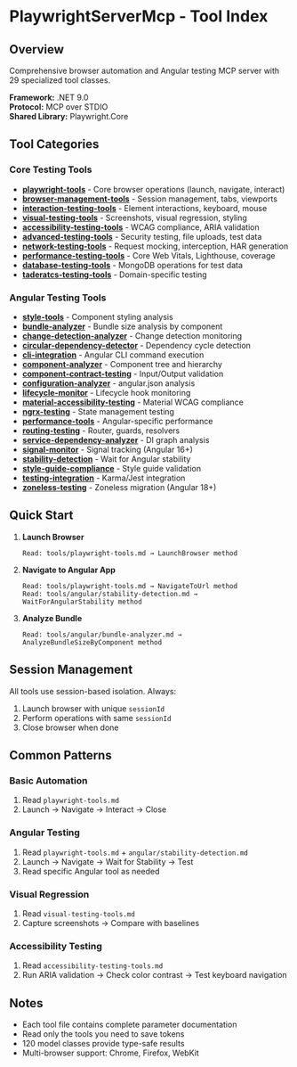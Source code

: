 # PlaywrightServerMcp - Tool Index

## Overview

Comprehensive browser automation and Angular testing MCP server with 29 specialized tool classes.

**Framework:** .NET 9.0  
**Protocol:** MCP over STDIO  
**Shared Library:** Playwright.Core

## Tool Categories

### Core Testing Tools

- **[playwright-tools](tools/playwright-tools.md)** - Core browser operations (launch, navigate, interact)
- **[browser-management-tools](tools/browser-management-tools.md)** - Session management, tabs, viewports
- **[interaction-testing-tools](tools/interaction-testing-tools.md)** - Element interactions, keyboard, mouse
- **[visual-testing-tools](tools/visual-testing-tools.md)** - Screenshots, visual regression, styling
- **[accessibility-testing-tools](tools/accessibility-testing-tools.md)** - WCAG compliance, ARIA validation
- **[advanced-testing-tools](tools/advanced-testing-tools.md)** - Security testing, file uploads, test data
- **[network-testing-tools](tools/network-testing-tools.md)** - Request mocking, interception, HAR generation
- **[performance-testing-tools](tools/performance-testing-tools.md)** - Core Web Vitals, Lighthouse, coverage
- **[database-testing-tools](tools/database-testing-tools.md)** - MongoDB operations for test data
- **[taderatcs-testing-tools](tools/taderatcs-testing-tools.md)** - Domain-specific testing

### Angular Testing Tools

- **[style-tools](tools/angular/style-tools.md)** - Component styling analysis
- **[bundle-analyzer](tools/angular/bundle-analyzer.md)** - Bundle size analysis by component
- **[change-detection-analyzer](tools/angular/change-detection-analyzer.md)** - Change detection monitoring
- **[circular-dependency-detector](tools/angular/circular-dependency-detector.md)** - Dependency cycle detection
- **[cli-integration](tools/angular/cli-integration.md)** - Angular CLI command execution
- **[component-analyzer](tools/angular/component-analyzer.md)** - Component tree and hierarchy
- **[component-contract-testing](tools/angular/component-contract-testing.md)** - Input/Output validation
- **[configuration-analyzer](tools/angular/configuration-analyzer.md)** - angular.json analysis
- **[lifecycle-monitor](tools/angular/lifecycle-monitor.md)** - Lifecycle hook monitoring
- **[material-accessibility-testing](tools/angular/material-accessibility-testing.md)** - Material WCAG compliance
- **[ngrx-testing](tools/angular/ngrx-testing.md)** - State management testing
- **[performance-tools](tools/angular/performance-tools.md)** - Angular-specific performance
- **[routing-testing](tools/angular/routing-testing.md)** - Router, guards, resolvers
- **[service-dependency-analyzer](tools/angular/service-dependency-analyzer.md)** - DI graph analysis
- **[signal-monitor](tools/angular/signal-monitor.md)** - Signal tracking (Angular 16+)
- **[stability-detection](tools/angular/stability-detection.md)** - Wait for Angular stability
- **[style-guide-compliance](tools/angular/style-guide-compliance.md)** - Style guide validation
- **[testing-integration](tools/angular/testing-integration.md)** - Karma/Jest integration
- **[zoneless-testing](tools/angular/zoneless-testing.md)** - Zoneless migration (Angular 18+)

## Quick Start

1. **Launch Browser**
   ```
   Read: tools/playwright-tools.md → LaunchBrowser method
   ```

2. **Navigate to Angular App**
   ```
   Read: tools/playwright-tools.md → NavigateToUrl method
   Read: tools/angular/stability-detection.md → WaitForAngularStability method
   ```

3. **Analyze Bundle**
   ```
   Read: tools/angular/bundle-analyzer.md → AnalyzeBundleSizeByComponent method
   ```

## Session Management

All tools use session-based isolation. Always:
1. Launch browser with unique `sessionId`
2. Perform operations with same `sessionId`
3. Close browser when done

## Common Patterns

### Basic Automation
1. Read `playwright-tools.md`
2. Launch → Navigate → Interact → Close

### Angular Testing
1. Read `playwright-tools.md` + `angular/stability-detection.md`
2. Launch → Navigate → Wait for Stability → Test
3. Read specific Angular tool as needed

### Visual Regression
1. Read `visual-testing-tools.md`
2. Capture screenshots → Compare with baselines

### Accessibility Testing
1. Read `accessibility-testing-tools.md`
2. Run ARIA validation → Check color contrast → Test keyboard navigation

## Notes

- Each tool file contains complete parameter documentation
- Read only the tools you need to save tokens
- 120 model classes provide type-safe results
- Multi-browser support: Chrome, Firefox, WebKit
